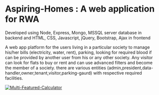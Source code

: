 # Aspiring-Homes : A web application for RWA
Developed using Node, Express, Mongo, MSSQL server database in backend and HTML, CSS, Javascript, jQuery, Bootstrap, Ajax in frontend

A web app platform for the users living in a particular society to manage his/her bills (electricity, water, rent), parking, looking for required blood if can be provided by another user from his or any other society. Any visitor can look for flats to buy or rent and can use advanced filters and become the member of a society.
there are various entities (admin,president,data-handler,owner,tenant,visitor,parking-gaurd) with respective required facilities.

[![Multi-Featured-Calculator](https://img.youtube.com/vi/iGigcBIpA1o/0.jpg)](https://www.youtube.com/watch?v=iGigcBIpA1o)


